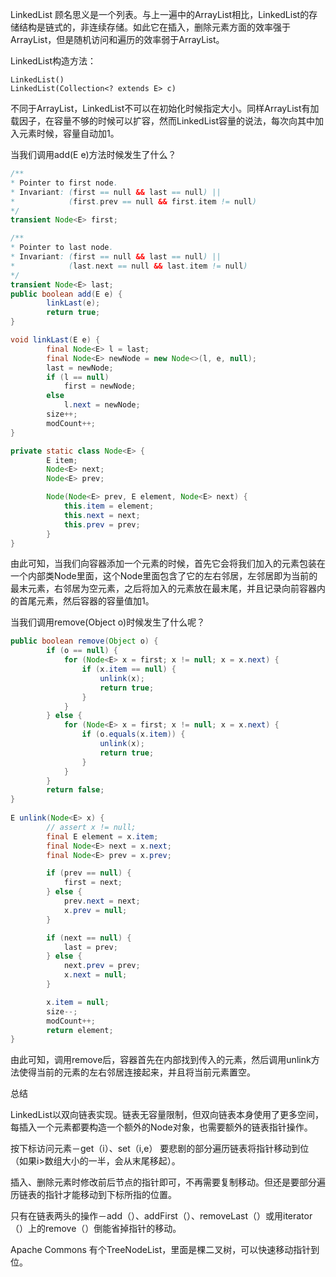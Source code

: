 LinkedList 顾名思义是一个列表。与上一遍中的ArrayList相比，LinkedList的存储结构是链式的，非连续存储。如此它在插入，删除元素方面的效率强于ArrayList，但是随机访问和遍历的效率弱于ArrayList。



LinkedList构造方法：

```
LinkedList()
LinkedList(Collection<? extends E> c)
```

不同于ArrayList，LinkedList不可以在初始化时候指定大小。同样ArrayList有加载因子，在容量不够的时候可以扩容，然而LinkedList容量的说法，每次向其中加入元素时候，容量自动加1。



当我们调用add\(E e\)方法时候发生了什么？

```java
/**
* Pointer to first node.
* Invariant: (first == null && last == null) ||
*            (first.prev == null && first.item != null)
*/
transient Node<E> first;

/**
* Pointer to last node.
* Invariant: (first == null && last == null) ||
*            (last.next == null && last.item != null)
*/
transient Node<E> last;
public boolean add(E e) {
        linkLast(e);
        return true;
}

void linkLast(E e) {
        final Node<E> l = last;
        final Node<E> newNode = new Node<>(l, e, null);
        last = newNode;
        if (l == null)
            first = newNode;
        else
            l.next = newNode;
        size++;
        modCount++;
}

private static class Node<E> {
        E item;
        Node<E> next;
        Node<E> prev;

        Node(Node<E> prev, E element, Node<E> next) {
            this.item = element;
            this.next = next;
            this.prev = prev;
        }
}
```

由此可知，当我们向容器添加一个元素的时候，首先它会将我们加入的元素包装在一个内部类Node里面，这个Node里面包含了它的左右邻居，左邻居即为当前的最末元素，右邻居为空元素，之后将加入的元素放在最末尾，并且记录向前容器内的首尾元素，然后容器的容量值加1。



当我们调用remove\(Object o\)时候发生了什么呢？

```java
public boolean remove(Object o) {
        if (o == null) {
            for (Node<E> x = first; x != null; x = x.next) {
                if (x.item == null) {
                    unlink(x);
                    return true;
                }
            }
        } else {
            for (Node<E> x = first; x != null; x = x.next) {
                if (o.equals(x.item)) {
                    unlink(x);
                    return true;
                }
            }
        }
        return false;
}
    
E unlink(Node<E> x) {
        // assert x != null;
        final E element = x.item;
        final Node<E> next = x.next;
        final Node<E> prev = x.prev;

        if (prev == null) {
            first = next;
        } else {
            prev.next = next;
            x.prev = null;
        }

        if (next == null) {
            last = prev;
        } else {
            next.prev = prev;
            x.next = null;
        }

        x.item = null;
        size--;
        modCount++;
        return element;
}
```

由此可知，调用remove后，容器首先在内部找到传入的元素，然后调用unlink方法使得当前的元素的左右邻居连接起来，并且将当前元素置空。



总结

LinkedList以双向链表实现。链表无容量限制，但双向链表本身使用了更多空间，每插入一个元素都要构造一个额外的Node对象，也需要额外的链表指针操作。

按下标访问元素－get（i）、set（i,e） 要悲剧的部分遍历链表将指针移动到位 （如果i&gt;数组大小的一半，会从末尾移起）。

插入、删除元素时修改前后节点的指针即可，不再需要复制移动。但还是要部分遍历链表的指针才能移动到下标所指的位置。

只有在链表两头的操作－add（）、addFirst（）、removeLast（）或用iterator（）上的remove（）倒能省掉指针的移动。

Apache Commons 有个TreeNodeList，里面是棵二叉树，可以快速移动指针到位。





